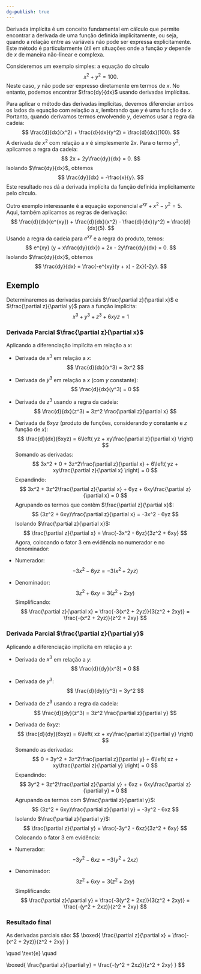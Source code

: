 ```yaml
---
dg-publish: true
---
```


Derivada implícita é um conceito fundamental em cálculo que permite encontrar a derivada de uma função definida implicitamente, ou seja, quando a relação entre as variáveis não pode ser expressa explicitamente. Este método é particularmente útil em situações onde a função $y$ depende de $x$ de maneira não-linear e complexa.

Consideremos um exemplo simples: a equação do círculo
$$
 x^2 + y^2 = 100. 
$$
Neste caso, $y$ não pode ser expresso diretamente em termos de $x$. No entanto, podemos encontrar $\frac{dy}{dx}$ usando derivadas implícitas.

Para aplicar o método das derivadas implícitas, devemos diferenciar ambos os lados da equação com relação a $x$, lembrando que $y$ é uma função de $x$. Portanto, quando derivamos termos envolvendo $y$, devemos usar a regra da cadeia:
$$
 \frac{d}{dx}(x^2) + \frac{d}{dx}(y^2) = \frac{d}{dx}(100). 
$$
A derivada de $x^2$ com relação a $x$ é simplesmente $2x$. Para o termo $y^2$, aplicamos a regra da cadeia:
$$
 2x + 2y\frac{dy}{dx} = 0. 
$$
Isolando $\frac{dy}{dx}$, obtemos
$$
 \frac{dy}{dx} = -\frac{x}{y}. 
$$
Este resultado nos dá a derivada implícita da função definida implicitamente pelo círculo.

Outro exemplo interessante é a equação exponencial $e^{xy} + x^2 - y^2 = 5$. Aqui, também aplicamos as regras de derivação:
$$
 \frac{d}{dx}(e^{xy}) + \frac{d}{dx}(x^2) - \frac{d}{dx}(y^2) = \frac{d}{dx}(5). 
$$
Usando a regra da cadeia para $e^{xy}$ e a regra do produto, temos:
$$
 e^{xy} (y + x\frac{dy}{dx}) + 2x - 2y\frac{dy}{dx} = 0. 
$$
Isolando $\frac{dy}{dx}$, obtemos
$$
 \frac{dy}{dx} = \frac{-e^{xy}(y + x) - 2x}{-2y}. 
$$
## Exemplo

Determinaremos as derivadas parciais $\frac{\partial z}{\partial x}$ e $\frac{\partial z}{\partial y}$ para a função implícita:
$$
x^3 + y^3 + z^3 + 6xyz = 1
$$
### **Derivada Parcial $\frac{\partial z}{\partial x}$**

Aplicando a diferenciação implícita em relação a $x$:

- Derivada de $x^3$ em relação a $x$:
$$
    \frac{d}{dx}(x^3) = 3x^2
$$
- Derivada de $y^3$ em relação a $x$ (com $y$ constante):
$$
    \frac{d}{dx}(y^3) = 0
$$
- Derivada de $z^3$ usando a regra da cadeia:
$$
    \frac{d}{dx}(z^3) = 3z^2 \frac{\partial z}{\partial x}
$$
- Derivada de $6xyz$ (produto de funções, considerando $y$ constante e $z$ função de $x$):
$$
    \frac{d}{dx}(6xyz) = 6\left( yz + xy\frac{\partial z}{\partial x} \right)
$$
Somando as derivadas:
$$
3x^2 + 0 + 3z^2\frac{\partial z}{\partial x} + 6\left( yz + xy\frac{\partial z}{\partial x} \right) = 0
$$
Expandindo:
$$
3x^2 + 3z^2\frac{\partial z}{\partial x} + 6yz + 6xy\frac{\partial z}{\partial x} = 0
$$
Agrupando os termos que contêm $\frac{\partial z}{\partial x}$:
$$
(3z^2 + 6xy)\frac{\partial z}{\partial x} = -3x^2 - 6yz
$$
Isolando $\frac{\partial z}{\partial x}$:
$$
\frac{\partial z}{\partial x} = \frac{-3x^2 - 6yz}{3z^2 + 6xy}
$$
Agora, colocando o fator $3$ em evidência no numerador e no denominador:

- Numerador:
$$
    -3x^2 - 6yz = -3(x^2 + 2yz)
$$
- Denominador:
$$
    3z^2 + 6xy = 3(z^2 + 2xy)
$$
Simplificando:
$$
\frac{\partial z}{\partial x} = \frac{-3(x^2 + 2yz)}{3(z^2 + 2xy)} = \frac{-(x^2 + 2yz)}{z^2 + 2xy}
$$
### **Derivada Parcial $\frac{\partial z}{\partial y}$**

Aplicando a diferenciação implícita em relação a $y$:

- Derivada de $x^3$ em relação a $y$:
$$
    \frac{d}{dy}(x^3) = 0
$$
- Derivada de $y^3$:
$$
    \frac{d}{dy}(y^3) = 3y^2
$$
- Derivada de $z^3$ usando a regra da cadeia:
$$
    \frac{d}{dy}(z^3) = 3z^2 \frac{\partial z}{\partial y}
$$
- Derivada de $6xyz$:
$$
    \frac{d}{dy}(6xyz) = 6\left( xz + xy\frac{\partial z}{\partial y} \right)
$$
Somando as derivadas:
$$
0 + 3y^2 + 3z^2\frac{\partial z}{\partial y} + 6\left( xz + xy\frac{\partial z}{\partial y} \right) = 0
$$
Expandindo:
$$
3y^2 + 3z^2\frac{\partial z}{\partial y} + 6xz + 6xy\frac{\partial z}{\partial y} = 0
$$
Agrupando os termos com $\frac{\partial z}{\partial y}$:
$$
(3z^2 + 6xy)\frac{\partial z}{\partial y} = -3y^2 - 6xz
$$
Isolando $\frac{\partial z}{\partial y}$:
$$
\frac{\partial z}{\partial y} = \frac{-3y^2 - 6xz}{3z^2 + 6xy}
$$
Colocando o fator $3$ em evidência:

- Numerador:
$$
    -3y^2 - 6xz = -3(y^2 + 2xz)
$$
- Denominador:
$$
    3z^2 + 6xy = 3(z^2 + 2xy)
$$
Simplificando:
$$
\frac{\partial z}{\partial y} = \frac{-3(y^2 + 2xz)}{3(z^2 + 2xy)} = \frac{-(y^2 + 2xz)}{z^2 + 2xy}
$$
### **Resultado final**

As derivadas parciais são:
$$
\boxed{ \frac{\partial z}{\partial x} = \frac{-(x^2 + 2yz)}{z^2 + 2xy} }

\quad \text{e} \quad

\boxed{ \frac{\partial z}{\partial y} = \frac{-(y^2 + 2xz)}{z^2 + 2xy} }
$$